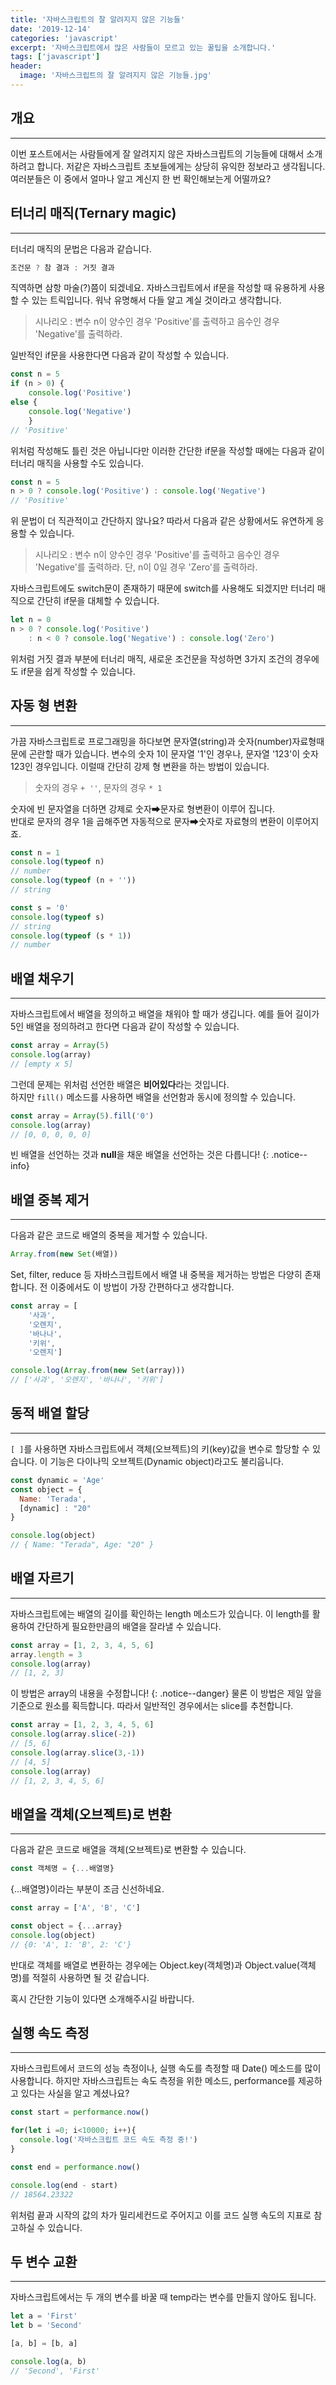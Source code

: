 ```yaml
---
title: '자바스크립트의 잘 알려지지 않은 기능들'
date: '2019-12-14'
categories: 'javascript'
excerpt: '자바스크립트에서 많은 사람들이 모르고 있는 꿀팁을 소개합니다.'
tags: ['javascript']
header:
  image: '자바스크립트의 잘 알려지지 않은 기능들.jpg'
---
```

<!-- Main content-->
## 개요
---
이번 포스트에서는 사람들에게 잘 알려지지 않은 자바스크립트의 기능들에 대해서 소개하려고 합니다. 저같은 자바스크립트 초보들에게는 상당히 유익한 정보라고 생각됩니다. 여러분들은 이 중에서 얼마나 알고 계신지 한 번 확인해보는게 어떨까요? 

## 터너리 매직(Ternary magic)
---
터너리 매직의 문법은 다음과 같습니다.
~~~javascript
조건문 ? 참 결과 : 거짓 결과
~~~
직역하면 삼항 마술(?)쯤이 되겠네요. 자바스크립트에서 if문을 작성할 때 유용하게 사용할 수 있는 트릭입니다. 워낙 유명해서 다들 알고 계실 것이라고 생각합니다.<br> 
> 시나리오 : 변수 n이 양수인 경우 'Positive'를 출력하고 음수인 경우 'Negative'를 출력하라.

일반적인 if문을 사용한다면 다음과 같이 작성할 수 있습니다.
~~~javascript
const n = 5
if (n > 0) {
    console.log('Positive')
else {
    console.log('Negative')
    }
// 'Positive' 
~~~
위처럼 작성해도 틀린 것은 아닙니다만 이러한 간단한 if문을 작성할 때에는 다음과 같이 터너리 매직을 사용할 수도 있습니다.
~~~javascript
const n = 5
n > 0 ? console.log('Positive') : console.log('Negative')
// 'Positive'
~~~
위 문법이 더 직관적이고 간단하지 않나요? 
따라서 다음과 같은 상황에서도 유연하게 응용할 수 있습니다.
> 시나리오 : 변수 n이 양수인 경우 'Positive'를 출력하고 음수인 경우 'Negative'를 출력하라. 단, n이 0일 경우 'Zero'를 출력하라.

자바스크립트에도 switch문이 존재하기 때문에 switch를 사용해도 되겠지만 터너리 매직으로 간단히 if문을 대체할 수 있습니다.
~~~javascript
let n = 0
n > 0 ? console.log('Positive')
    : n < 0 ? console.log('Negative') : console.log('Zero')
~~~
위처럼 거짓 결과 부분에 터너리 매직, 새로운 조건문을 작성하면 3가지 조건의 경우에도 if문을 쉽게 작성할 수 있습니다.

## 자동 형 변환
---
가끔 자바스크립트로 프로그래밍을 하다보면 문자열(string)과 숫자(number)자료형때문에 곤란할 때가 있습니다. 변수의 숫자 1이 문자열 '1'인 경우나, 문자열 '123'이 숫자 123인 경우입니다. 이럴때 간단히 강제 형 변환을 하는 방법이 있습니다.
> 숫자의 경우 `+ ''`, 문자의 경우 `* 1`

숫자에 빈 문자열을 더하면 강제로 숫자➡문자로 형변환이 이루어 집니다.<br> 반대로 문자의 경우 1을 곱해주면 자동적으로 문자➡숫자로 자료형의 변환이 이루어지죠.
~~~javascript
const n = 1
console.log(typeof n)
// number
console.log(typeof (n + ''))
// string

const s = '0'
console.log(typeof s)
// string
console.log(typeof (s * 1))
// number
~~~

## 배열 채우기
---
자바스크립트에서 배열을 정의하고 배열을 채워야 할 때가 생깁니다. 예를 들어 길이가 5인 배열을 정의하려고 한다면 다음과 같이 작성할 수 있습니다.
~~~javascript
const array = Array(5)
console.log(array)
// [empty x 5]
~~~
그런데 문제는 위처럼 선언한 배열은 **비어있다**라는 것입니다.<br> 하지만 `fill()` 메소드를 사용하면 배열을 선언함과 동시에 정의할 수 있습니다. 

~~~javascript
const array = Array(5).fill('0')
console.log(array)
// [0, 0, 0, 0, 0]
~~~

빈 배열을 선언하는 것과 **null**을 채운 배열을 선언하는 것은 다릅니다!
{: .notice--info}

## 배열 중복 제거
---
다음과 같은 코드로 배열의 중복을 제거할 수 있습니다.
~~~javascript
Array.from(new Set(배열))
~~~
Set, filter, reduce 등 자바스크립트에서 배열 내 중복을 제거하는 방법은 다양히 존재합니다. 전 이중에서도 이 방법이 가장 간편하다고 생각합니다.
~~~javascript
const array = [
    '사과',
    '오렌지',
    '바나나',
    '키위',
    '오렌지']

console.log(Array.from(new Set(array)))
// ['사과', '오렌지', '바나나', '키위']
~~~

## 동적 배열 할당
---
`[ ]`를 사용하면 자바스크립트에서 객체(오브젝트)의 키(key)값을 변수로 할당할 수 있습니다. 이 기능은 다이나믹 오브젝트(Dynamic object)라고도 불리웁니다.
~~~javascript
const dynamic = 'Age'
const object = {
  Name: 'Terada',
  [dynamic] : "20"
}

console.log(object)
// { Name: "Terada", Age: "20" }
~~~

## 배열 자르기 
---
자바스크립트에는 배열의 길이를 확인하는 length 메소드가 있습니다. 이 length를 활용하여 간단하게 필요한만큼의 배열을 잘라낼 수 있습니다. 
~~~javascript
const array = [1, 2, 3, 4, 5, 6]
array.length = 3
console.log(array)
// [1, 2, 3]
~~~
이 방법은 array의 내용을 수정합니다!
{: .notice--danger}
물론 이 방법은 제일 앞을 기준으로 원소를 획득합니다. 따라서 일반적인 경우에서는 slice를 추천합니다.
~~~javascript
const array = [1, 2, 3, 4, 5, 6]
console.log(array.slice(-2))
// [5, 6]
console.log(array.slice(3,-1))
// [4, 5]
console.log(array)
// [1, 2, 3, 4, 5, 6]
~~~

## 배열을 객체(오브젝트)로 변환
---
다음과 같은 코드로 배열을 객체(오브젝트)로 변환할 수 있습니다.
~~~javascript
const 객체명 = {...배열명}
~~~
{...배열명}이라는 부분이 조금 신선하네요.
~~~javascript
const array = ['A', 'B', 'C']

const object = {...array}
console.log(object)
// {0: 'A', 1: 'B', 2: 'C'}
~~~
반대로 객체를 배열로 변환하는 경우에는 Object.key(객체명)과 Object.value(객체명)를 적절히 사용하면 될 것 같습니다.<br>
<div class='alert alert-success d-inline-block'>
혹시 간단한 기능이 있다면 소개해주시길 바랍니다.
</div>

## 실행 속도 측정
---
자바스크립트에서 코드의 성능 측정이나, 실행 속도를 측정할 때 Date() 메소드를 많이 사용합니다. 하지만 자바스크립트는 속도 측정을 위한 메소드, performance를 제공하고 있다는 사실을 알고 계셨나요?

~~~javascript
const start = performance.now()

for(let i =0; i<10000; i++){
  console.log('자바스크립트 코드 속도 측정 중!')
}

const end = performance.now()

console.log(end - start)
// 18564.23322
~~~
위처럼 끝과 시작의 값의 차가 밀리세컨드로 주어지고 이를 코드 실행 속도의 지표로 참고하실 수 있습니다.

## 두 변수 교환
---
자바스크립트에서는 두 개의 변수를 바꿀 때 temp라는 변수를 만들지 않아도 됩니다. 

~~~javascript
let a = 'First'
let b = 'Second'

[a, b] = [b, a]

console.log(a, b)
// 'Second', 'First'
~~~

<!-- Main content-->
